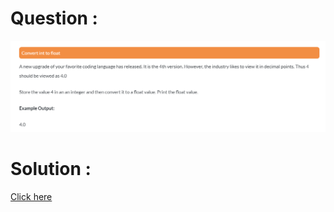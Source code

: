 # Question :
![convert int to float](https://github.com/prabhu30/coding/blob/main/Edyst/Python%20-%20Intro%20to%20Advanced/02_The%20Basics/14_convert%20int%20to%20float/image.png)

# Solution :
[Click here](https://github.com/prabhu30/coding/blob/main/Edyst/Python%20-%20Intro%20to%20Advanced/02_The%20Basics/14_convert%20int%20to%20float/solution.py)
